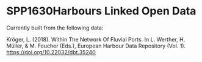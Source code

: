 # SPP1630Harbours Linked Open Data
 
Currently built from the following data:
 
Kröger, L. (2018). Within The Network Of Fluvial Ports. In L. Werther, H. Müller, & M. Foucher (Eds.), European Harbour Data Repository (Vol. 1). https://doi.org/10.22032/dbt.35240
  
